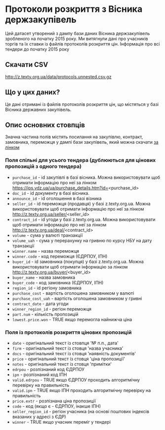# Протоколи розкриття з Вісника держзакупівель 

Цей датасет утворений з дампу бази даних Вісника держзакупівель зробленого на початку 2015 року. Ми витягнули дані про учасників  торгів та їх ставки із файлів протоколів розкриття цін. Інформація про всі тендери до початку 2015 року 

## Скачати CSV
http://z.texty.org.ua/data/protocols.unnested.csv.gz


## Що у цих даних?
Це дані отримані із файлів протоколів розкриття цін, що містяться у базі Вісника державних закупівель. 

## Опис основних стовпців
Значна частина полів містять посилання на закупівлю, контракт, замовника, переможця у дампі бази закупівель, який можна скачати [за лінком](../)


### Поля спільні для усього тендера (дублюються для цінових пропозицій з одного тендера)

* `purchase_id` - id закупівлі в базі вісника. Можна використовувати щоб отримати інформацію про неї за лінком https://ips.vdz.ua/ua/purchase_details.htm?id=<purchase_id>
* `doc_id` - id документу в базі вісника.
* `announce_id` - id оголошення в базі візника
* `seller_id` - id переможця (продавця) у базі z.texty.org.ua. Можна використовувати щоб отримати інформацію про неї за лінком http://z.texty.org.ua/seller/<seller_id>
* `contract_id` - id угоди у базі z.texty.org.ua. Можна використовувати щоб отримати інформацію про неї за лінком http://z.texty.org.ua/deal/<contract_id>
* `volume` - сума у валюті транзакції
* `volume_uah` - сума у перерахунку на гривню по курсу НБУ на дату транзакції
* `winner.name` - назва переможця
* `winner.code` - код переможця (ЄДРПОУ, ІПН)
* `buyer_id` - id замовника (покупця) у базі z.texty.org.ua. Можна використовувати щоб отримати інформацію за лінком http://z.texty.org.ua/buyer/<buyer_id>
* `buyer_name` - назва замовника
* `buyer_code` - код замовника (ЄДРПОУ, ІПН)
* `region_id` - id регіону замовника
* `purchase_cost` - вартість оголошена замовником у валюті 
* `purchase_cost_uah` - вартість оголошена замовником у гривні
* `contract_date` - дата угоди
* `winner_region_id` - регіон переможця
* `part.num` - кількість пропозицій
* `lowest.price.won` - TRUE якщо перемогла найнижча ціна

### Поля із протоколів розкриття цінових пропозицій 

* `date` - оригінальний текст із стовпця '№ п.п., дата'
* `firm` - оригінальний текст із стовця 'назва учасника' 
* `docs` - оригінальний текст із стовця 'наявність документів'
* `price` - оригінальний текст із стовця 'ціна пропозиції'
* `notes` - оригінальний текст із стовця 'примітки'
* `edrpou` - розпізнаний код ЄДРПОУ
* `ipn` - розпізнаний код ІПН
* `valid.edrpou` - TRUE якщо ЄДРПОУ проходить алгоритмічну перевірку на правильність
* `valid.ipn` - TRUE якщо ІПН проходить алгоритмічну перевірку на правильність
* `price.extr` - розпізнана ціна пропозиції
* `code` - код (якщо є - ЄДРПОУ, інакше ІПН)
* `seller_region_id` - регіон учасника (на основі поштових індексів вказаних у адресі з ЄДР)
* `winner` - TRUE якщо учасник переміг у тендері


